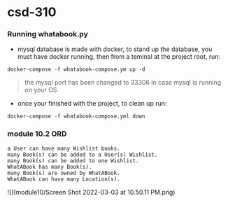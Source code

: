# csd-310

### Running whatabook.py
- mysql database is made with docker, to stand up the database, you must have docker running, then from a teminal at the project root, run:

`
docker-compose -f whatabook-compose.ym up -d
`
> the mysql port has been changed to 33306 in case mysql is running on your OS
- once your finished with the project, to clean up run:

`docker-compose -f whatabook-compose.yml down`
### module 10.2 ORD

    a User can have many Wishlist books.
    many Book(s) can be added to a User(s) Wishlist.
    many Book(s) can be added to one Wishlist.
    WhatABook has many Book(s).
    many Book(s) are owned by WhatABook.
    WhatABook can have many Location(s).


![](module10/Screen Shot 2022-03-03 at 10.50.11 PM.png)